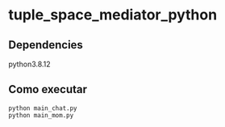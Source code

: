 # tuple_space_mediator_python

## Dependencies
python3.8.12

## Como executar
```shell
python main_chat.py
python main_mom.py
```
